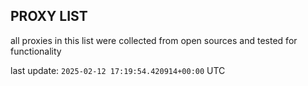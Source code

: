 ## PROXY LIST

all proxies in this list were collected from open sources and tested for functionality

last update: `2025-02-12 17:19:54.420914+00:00` UTC